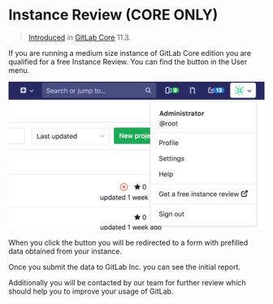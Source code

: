 # Instance Review **(CORE ONLY)**

> [Introduced][6995] in [GitLab Core][ee] 11.3.

If you are running a medium size instance of GitLab Core edition you are qualified for a free Instance Review. You can find the button in the User menu.

![Instance Review button](img/instance_review_button.png)

When you click the button you will be redirected to a form with prefilled data obtained from your instance.

Once you submit the data to GitLab Inc. you can see the initial report.

Additionally you will be contacted by our team for further review which should help you to improve your usage of GitLab.

[6995]: https://gitlab.com/gitlab-org/gitlab-ce/merge_requests/6995
[ee]: https://about.gitlab.com/pricing/
